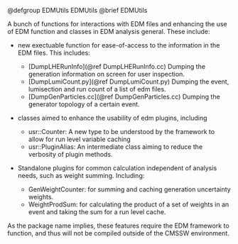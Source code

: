 @defgroup EDMUtils EDMUtils
@brief EDMUtils

A bunch of functions for interactions with EDM files and enhancing the use of EDM
function and classes in EDM analysis general. These include:

- new exectuable function for ease-of-access to the information in the EDM
  files. This includes:
  - [DumpLHERunInfo](@ref DumpLHERunInfo.cc) Dumping the generation
      information on screen for user inspection.
  - [DumpLumiCount.py](@ref DumpLumiCount.py) Dumping the event, lumisection
      and run count of a list of edm files.
  - [DumpGenParticles.cc](@ref DumpGenParticles.cc) Dumping the generator
    topology of a certain event.

- classes aimed to enhance the usability of edm plugins, including
  - usr::Counter: A new type to be understood by the framework to allow for run
    level variable caching
  - usr::PluginAlias: An intermediate class aiming to reduce the verbosity of
    plugin methods.

- Standalone plugins for common calculation independent of analysis needs,
  such as weight summing. Including:
  - GenWeightCounter: for summing and caching generation uncertainty weights.
  - WeightProdSum: for calculating the product of a set of weights in an
    event and taking the sum for a run level cache.

As the package name implies, these features require the EDM framework to
function, and thus will not be compiled outside of the CMSSW environment.
